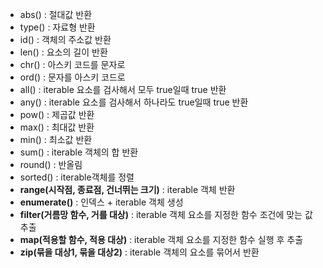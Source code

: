 - abs() : 절대값 반환
- type() : 자료형 반환
- id() : 객체의 주소값 반환
- len() : 요소의 길이 반환
- chr() : 아스키 코드를 문자로
- ord() : 문자를 아스키 코드로
- all() : iterable 요소를 검사해서 모두 true일때 true 반환
- any() : iterable 요소를 검사해서 하나라도 true일때 true 반환
- pow() : 제곱값 반환
- max() : 최대값 반환
- min() : 최소값 반환
- sum() : iterable 객체의 합 반환
- round() : 반올림
- sorted() : iterable객체를 정렬
- **range(시작점, 종료점, 건너뛰는 크기)** : iterable 객체 반환
- **enumerate()** : 인덱스 + iterable 객체 생성
- **filter(거름망 함수, 거를 대상)** : iterable 객체 요소를 지정한 함수 조건에 맞는 값 추출
- **map(적용할 함수, 적용 대상)** : iterable 객체 요소를 지정한 함수 실행 후 추출
- **zip(묶을 대상1, 묶을 대상2)** : iterable 객체의 요소를 묶어서 반환